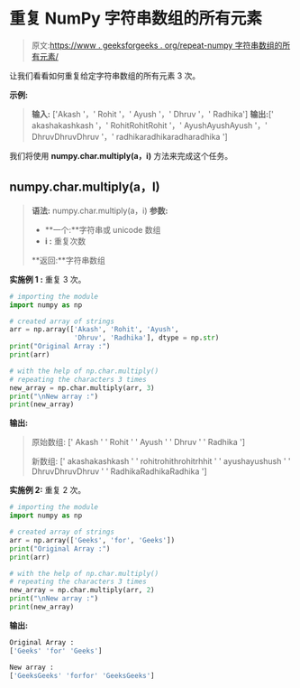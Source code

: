 # 重复 NumPy 字符串数组的所有元素

> 原文:[https://www . geeksforgeeks . org/repeat-numpy 字符串数组的所有元素/](https://www.geeksforgeeks.org/repeat-all-the-elements-of-a-numpy-array-of-strings/)

让我们看看如何重复给定字符串数组的所有元素 3 次。

**示例:**

> **输入:** ['Akash '，' Rohit '，' Ayush '，' Dhruv '，' Radhika']
> **输出:**[' akashakashkash '，' RohitRohitRohit '，' AyushAyushAyush '，' DhruvDhruvDhruv '，' radhikaradhikaradharadhika ']

我们将使用 **numpy.char.multiply(a，i)** 方法来完成这个任务。

## numpy.char.multiply(a，I)

> **语法:** numpy.char.multiply(a，i)
> **参数:**
> 
> *   **一个:**字符串或 unicode 数组
> *   **i :** 重复次数
> 
> **返回:**字符串数组

**实施例 1 :** 重复 3 次。

```py
# importing the module
import numpy as np

# created array of strings
arr = np.array(['Akash', 'Rohit', 'Ayush', 
                'Dhruv', 'Radhika'], dtype = np.str)
print("Original Array :")
print(arr)

# with the help of np.char.multiply()
# repeating the characters 3 times
new_array = np.char.multiply(arr, 3)
print("\nNew array :")
print(new_array)
```

**输出:**

> 原始数组:
> [' Akash ' ' Rohit ' ' Ayush ' ' Dhruv ' ' Radhika ']
> 
> 新数组:
> [' akashakashkash ' ' rohitrohithrohitrhhit ' ' ayushayushush ' ' DhruvDhruvDhruv ' ' RadhikaRadhikaRadhika ']

**实施例 2:** 重复 2 次。

```py
# importing the module
import numpy as np

# created array of strings
arr = np.array(['Geeks', 'for', 'Geeks'])
print("Original Array :")
print(arr)

# with the help of np.char.multiply()
# repeating the characters 3 times
new_array = np.char.multiply(arr, 2)
print("\nNew array :")
print(new_array)
```

**输出:**

```py
Original Array :
['Geeks' 'for' 'Geeks']

New array :
['GeeksGeeks' 'forfor' 'GeeksGeeks']

```